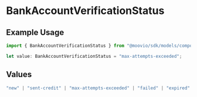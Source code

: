 # BankAccountVerificationStatus

## Example Usage

```typescript
import { BankAccountVerificationStatus } from "@moovio/sdk/models/components";

let value: BankAccountVerificationStatus = "max-attempts-exceeded";
```

## Values

```typescript
"new" | "sent-credit" | "max-attempts-exceeded" | "failed" | "expired" | "successful"
```